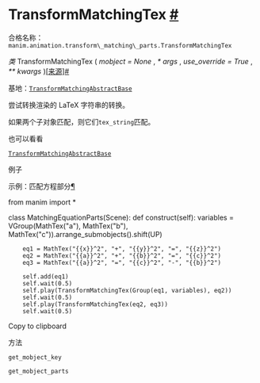 # TransformMatchingTex [#](#transformmatchingtex "此标题的固定链接")

合格名称：`manim.animation.transform\_matching\_parts.TransformMatchingTex`

_类_ TransformMatchingTex ( _mobject = None_ , _\* args_ , _use_override = True_ , _\*\* kwargs_ )[\[来源\]](../_modules/manim/animation/transform_matching_parts.html#TransformMatchingTex)[#](#manim.animation.transform_matching_parts.TransformMatchingTex "此定义的固定链接")

基地：[`TransformMatchingAbstractBase`](manim.animation.transform_matching_parts.TransformMatchingAbstractBase.html#manim.animation.transform_matching_parts.TransformMatchingAbstractBase "manim.animation.transform_matching_parts.TransformMatchingAbstractBase")

尝试转换渲染的 LaTeX 字符串的转换。

如果两个子对象匹配，则它们`tex_string`匹配。

也可以看看

[`TransformMatchingAbstractBase`](manim.animation.transform_matching_parts.TransformMatchingAbstractBase.html#manim.animation.transform_matching_parts.TransformMatchingAbstractBase "manim.animation.transform_matching_parts.TransformMatchingAbstractBase")

例子

示例：匹配方程部分[¶](#matchingequationparts)

from manim import \*

class MatchingEquationParts(Scene):
def construct(self):
variables = VGroup(MathTex("a"), MathTex("b"), MathTex("c")).arrange_submobjects().shift(UP)

        eq1 = MathTex("{{x}}^2", "+", "{{y}}^2", "=", "{{z}}^2")
        eq2 = MathTex("{{a}}^2", "+", "{{b}}^2", "=", "{{c}}^2")
        eq3 = MathTex("{{a}}^2", "=", "{{c}}^2", "-", "{{b}}^2")

        self.add(eq1)
        self.wait(0.5)
        self.play(TransformMatchingTex(Group(eq1, variables), eq2))
        self.wait(0.5)
        self.play(TransformMatchingTex(eq2, eq3))
        self.wait(0.5)

Copy to clipboard

方法

`get_mobject_key`

`get_mobject_parts`
